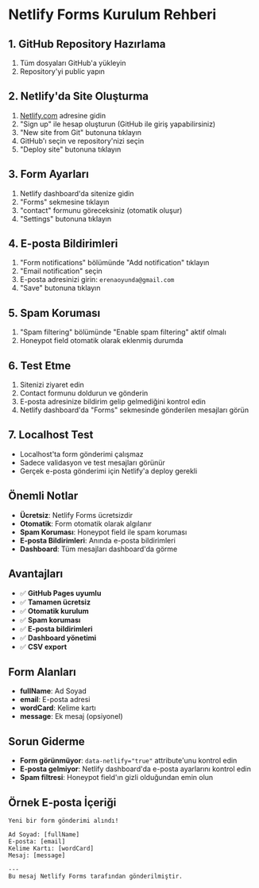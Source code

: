# Netlify Forms Kurulum Rehberi

## 1. GitHub Repository Hazırlama
1. Tüm dosyaları GitHub'a yükleyin
2. Repository'yi public yapın

## 2. Netlify'da Site Oluşturma
1. [Netlify.com](https://netlify.com) adresine gidin
2. "Sign up" ile hesap oluşturun (GitHub ile giriş yapabilirsiniz)
3. "New site from Git" butonuna tıklayın
4. GitHub'ı seçin ve repository'nizi seçin
5. "Deploy site" butonuna tıklayın

## 3. Form Ayarları
1. Netlify dashboard'da sitenize gidin
2. "Forms" sekmesine tıklayın
3. "contact" formunu göreceksiniz (otomatik oluşur)
4. "Settings" butonuna tıklayın

## 4. E-posta Bildirimleri
1. "Form notifications" bölümünde "Add notification" tıklayın
2. "Email notification" seçin
3. E-posta adresinizi girin: `erenaoyunda@gmail.com`
4. "Save" butonuna tıklayın

## 5. Spam Koruması
1. "Spam filtering" bölümünde "Enable spam filtering" aktif olmalı
2. Honeypot field otomatik olarak eklenmiş durumda

## 6. Test Etme
1. Sitenizi ziyaret edin
2. Contact formunu doldurun ve gönderin
3. E-posta adresinize bildirim gelip gelmediğini kontrol edin
4. Netlify dashboard'da "Forms" sekmesinde gönderilen mesajları görün

## 7. Localhost Test
- Localhost'ta form gönderimi çalışmaz
- Sadece validasyon ve test mesajları görünür
- Gerçek e-posta gönderimi için Netlify'a deploy gerekli

## Önemli Notlar
- **Ücretsiz**: Netlify Forms ücretsizdir
- **Otomatik**: Form otomatik olarak algılanır
- **Spam Koruması**: Honeypot field ile spam koruması
- **E-posta Bildirimleri**: Anında e-posta bildirimleri
- **Dashboard**: Tüm mesajları dashboard'da görme

## Avantajları
- ✅ **GitHub Pages uyumlu**
- ✅ **Tamamen ücretsiz**
- ✅ **Otomatik kurulum**
- ✅ **Spam koruması**
- ✅ **E-posta bildirimleri**
- ✅ **Dashboard yönetimi**
- ✅ **CSV export**

## Form Alanları
- **fullName**: Ad Soyad
- **email**: E-posta adresi
- **wordCard**: Kelime kartı
- **message**: Ek mesaj (opsiyonel)

## Sorun Giderme
- **Form görünmüyor**: `data-netlify="true"` attribute'unu kontrol edin
- **E-posta gelmiyor**: Netlify dashboard'da e-posta ayarlarını kontrol edin
- **Spam filtresi**: Honeypot field'ın gizli olduğundan emin olun

## Örnek E-posta İçeriği
```
Yeni bir form gönderimi alındı!

Ad Soyad: [fullName]
E-posta: [email]
Kelime Kartı: [wordCard]
Mesaj: [message]

---
Bu mesaj Netlify Forms tarafından gönderilmiştir.
```
